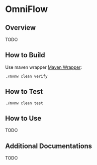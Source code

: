 # OmniFlow

## Overview

TODO

## How to Build

Use maven wrapper [Maven Wrapper][maven-wrapper]:

```shell script
./mvnw clean verify
```

## How to Test

```shell script
./mvnw clean test
```

## How to Use

TODO

## Additional Documentations

TODO

[maven-wrapper]: https://github.com/takari/maven-wrapper
